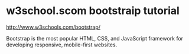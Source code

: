 # w3school.scom bootstraip tutorial

http://www.w3schools.com/bootstrap/

Bootstrap is the most popular HTML, CSS, and JavaScript framework for developing responsive, mobile-first websites.


